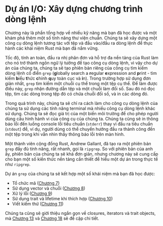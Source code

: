 # Dự án I/O: Xây dựng chương trình dòng lệnh

Chương này là phần tổng hợp về nhiều kỹ năng mà bạn đã học được và một khám phá
thêm một số tính năng thư viện chuẩn. Chúng ta sẽ xây dựng một công cụ dòng lệnh
tương tác với tệp và đầu vào/đầu ra dòng lệnh để thực hành các khái niệm Rust mà
bạn đã nắm vững.

Tốc độ, tính an toàn, đầu ra nhị phân đơn và hỗ trợ đa nền tảng của Rust làm cho
nó trở thành ngôn ngữ lý tưởng để tạo công cụ dòng lệnh, vì vậy cho dự án của
chúng ta, chúng ta sẽ tạo phiên bản riêng của công cụ tìm kiếm dòng lệnh cổ điển
`grep` (**g**lobally search a **r**egular **e**xpression and **p**rint - tìm
kiếm **b**iểu **t**hức **c**hính **q**uy toàn cục và **i**n). Trong trường hợp
sử dụng đơn giản nhất, `grep` tìm kiếm một chuỗi cụ thể trong một tệp cụ thể. Để
làm được điều này, `grep` nhận đường dẫn tệp và một chuỗi làm đối số. Sau đó nó
đọc tệp, tìm các dòng trong tệp đó có chứa chuỗi đối số, và in các dòng đó.

Trong quá trình này, chúng ta sẽ chỉ ra cách làm cho công cụ dòng lệnh của chúng
ta sử dụng các tính năng terminal mà nhiều công cụ dòng lệnh khác sử dụng. Chúng
ta sẽ đọc giá trị của một biến môi trường để cho phép người dùng cấu hình hành
vi của công cụ của chúng ta. Chúng ta cũng sẽ in thông báo lỗi đến luồng console
lỗi tiêu chuẩn (`stderr`) thay vì đầu ra tiêu chuẩn (`stdout`) để, ví dụ, người
dùng có thể chuyển hướng đầu ra thành công đến một tệp trong khi vẫn nhìn thấy
thông báo lỗi trên màn hình.

Một thành viên cộng đồng Rust, Andrew Gallant, đã tạo ra một phiên bản `grep`
đầy đủ tính năng, rất nhanh, gọi là `ripgrep`. So với phiên bản của anh ấy,
phiên bản của chúng ta sẽ khá đơn giản, nhưng chương này sẽ cung cấp cho bạn một
số kiến thức nền tảng cần thiết để hiểu một dự án trong thực tế như `ripgrep`.

Dự án `grep` của chúng ta sẽ kết hợp một số khái niệm mà bạn đã học được:

- Tổ chức mã ([Chương 7][ch7]<!-- ignore -->)
- Sử dụng vector và chuỗi ([Chương 8][ch8]<!-- ignore -->)
- Xử lý lỗi ([Chương 9][ch9]<!-- ignore -->)
- Sử dụng trait và lifetime khi thích hợp ([Chương 10][ch10]<!-- ignore -->)
- Viết kiểm thử ([Chương 11][ch11]<!-- ignore -->)

Chúng ta cũng sẽ giới thiệu ngắn gọn về closures, iterators và trait objects, mà
[Chương 13][ch13]<!-- ignore --> và [Chương 18][ch18]<!-- ignore --> sẽ đề cập
chi tiết.

[ch7]: ch07-00-managing-growing-projects-with-packages-crates-and-modules.html
[ch8]: ch08-00-common-collections.html
[ch9]: ch09-00-error-handling.html
[ch10]: ch10-00-generics.html
[ch11]: ch11-00-testing.html
[ch13]: ch13-00-functional-features.html
[ch18]: ch18-00-oop.html
